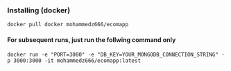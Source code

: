 ### Installing (docker)

`docker pull docker mohammedz666/ecomapp`

#### For subsequent runs, just run the follwing command only

`docker run -e "PORT=3000" -e "DB_KEY=YOUR_MONGODB_CONNECTION_STRING" -p 3000:3000 -it mohammedz666/ecomapp:latest`
